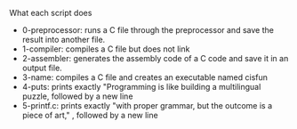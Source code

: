 What each script does

- 0-preprocessor: runs a C file through the preprocessor and save the result into another file.
- 1-compiler: compiles a C file but does not link
- 2-assembler: generates the assembly code of a C code and save it in an output file.
- 3-name: compiles a C file and creates an executable named cisfun
- 4-puts: prints exactly "Programming is like building a multilingual puzzle, followed by a new line
- 5-printf.c: prints exactly "with proper grammar, but the outcome is a piece of art," , followed by a new line
